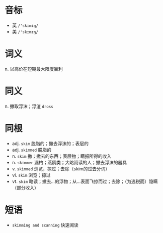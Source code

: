 # 音标

- 英 `/'skimiŋ/`
- 美 `/'skɪmɪŋ/`

# 词义

n. 以高价在短期最大限度赢利


# 同义

n. 撇取浮沫；浮渣
`dross`

# 同根

- adj. `skim` 脱脂的；撇去浮沫的；表层的
- adj. `skimmed` 脱脂的
- n. `skim` 撇；撇去的东西；表层物；瞒报所得的收入
- n. `skimmer` 漏杓；燕鸥类；大略阅读的人；撇去浮沫的器具
- v. `skimmed` 浏览，掠过；去除（skim的过去分词）
- vi. `skim` 浏览；掠过
- vt. `skim` 略读；撇去…的浮物；从…表面飞掠而过；去除；（为逃税而）隐瞒（部分收入）

# 短语

- `skimming and scanning` 快速阅读

